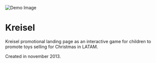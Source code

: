 ![Demo Image](https://lab.techtroys.com/portfolio/Screenshot_2.jpg)

# Kreisel

Kreisel promotional landing page as an interactive game for children to promote toys selling for Christmas in LATAM.

Created in november 2013.
